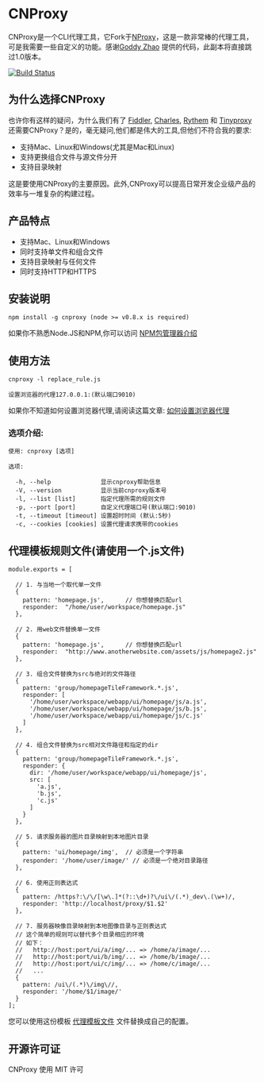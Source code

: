 # CNProxy

CNProxy是一个CLI代理工具，它Fork于[NProxy](https://github.com/goddyZhao/nproxy)，这是一款非常棒的代理工具，可是我需要一些自定义的功能。感谢[Goddy Zhao](https://github.com/goddyZhao) 提供的代码，此副本将直接跳过1.0版本。

[![Build Status](https://travis-ci.org/LoadChange/cnproxy.svg)](https://travis-ci.org/LoadChange/cnproxy)

## 为什么选择CNProxy

也许你有这样的疑问，为什么我们有了 [Fiddler](http://www.fiddler2.com/fiddler2/), [Charles](http://www.charlesproxy.com/), [Rythem](http://www.alloyteam.com/2012/05/web-front-end-tool-rythem-1/) 和 [Tinyproxy](https://banu.com/tinyproxy/)还需要CNProxy？是的，毫无疑问,他们都是伟大的工具,但他们不符合我的要求:

* 支持Mac、Linux和Windows(尤其是Mac和Linux)
* 支持更换组合文件与源文件分开
* 支持目录映射

这是要使用CNProxy的主要原因。此外,CNProxy可以提高日常开发企业级产品的效率与一堆复杂的构建过程。

## 产品特点

* 支持Mac、Linux和Windows
* 同时支持单文件和组合文件
* 支持目录映射与任何文件
* 同时支持HTTP和HTTPS

## 安装说明

    npm install -g cnproxy (node >= v0.8.x is required)

如果你不熟悉Node.JS和NPM,你可以访问 [NPM包管理器介绍](http://www.runoob.com/nodejs/nodejs-npm.html)

## 使用方法

    cnproxy -l replace_rule.js

    设置浏览器的代理127.0.0.1:(默认端口9010)

如果你不知道如何设置浏览器代理,请阅读这篇文章: [如何设置浏览器代理](http://jingyan.baidu.com/article/fedf0737761a2935ac8977d9.html)


### 选项介绍:

    使用: cnproxy [选项]

    选项:

      -h, --help              显示cnproxy帮助信息
      -V, --version           显示当前cnproxy版本号
      -l, --list [list]       指定代理所需的规则文件
      -p, --port [port]       自定义代理端口号(默认端口:9010)
      -t, --timeout [timeout] 设置超时时间 (默认:5秒)
      -c, --cookies [cookies] 设置代理请求携带的cookies

## 代理模板规则文件(请使用一个.js文件)

    module.exports = [

      // 1. 与当地一个取代单一文件
      {
        pattern: 'homepage.js',      // 你想替换匹配url
        responder:  "/home/user/workspace/homepage.js"
      },

      // 2. 用web文件替换单一文件
      {
        pattern: 'homepage.js',      // 你想替换匹配url
        responder:  "http://www.anotherwebsite.com/assets/js/homepage2.js"
      },

      // 3. 组合文件替换为src与绝对的文件路径
      {
        pattern: 'group/homepageTileFramework.*.js',
        responder: [
          '/home/user/workspace/webapp/ui/homepage/js/a.js',
          '/home/user/workspace/webapp/ui/homepage/js/b.js',
          '/home/user/workspace/webapp/ui/homepage/js/c.js'
        ]
      },

      // 4. 组合文件替换为src相对文件路径和指定的dir
      {
        pattern: 'group/homepageTileFramework.*.js',
        responder: {
          dir: '/home/user/workspace/webapp/ui/homepage/js',
          src: [
            'a.js',
            'b.js',
            'c.js'
          ]
        }
      },

      // 5. 请求服务器的图片目录映射到本地图片目录
      {
        pattern: 'ui/homepage/img',  // 必须是一个字符串
        responder: '/home/user/image/' // 必须是一个绝对目录路径
      },

      // 6. 使用正则表达式
      {
        pattern: /https?:\/\/[\w\.]*(?::\d+)?\/ui\/(.*)_dev\.(\w+)/,
        responder: 'http://localhost/proxy/$1.$2'
      },

      // 7. 服务器映像目录映射到本地图像目录与正则表达式
      // 这个简单的规则可以替代多个目录相应的环境
      // 如下：
      //   http://host:port/ui/a/img/... => /home/a/image/...
      //   http://host:port/ui/b/img/... => /home/b/image/...
      //   http://host:port/ui/c/img/... => /home/c/image/...
      //   ...
      {
        pattern: /ui\/(.*)\/img\//,
        responder: '/home/$1/image/'
      }
    ];

您可以使用这份模板 [代理模板文件](https://github.com/LoadChange/cnproxy/blob/master/replace-rule.sample.js) 文件替换成自己的配置。

## 开源许可证

CNProxy 使用 MIT 许可
